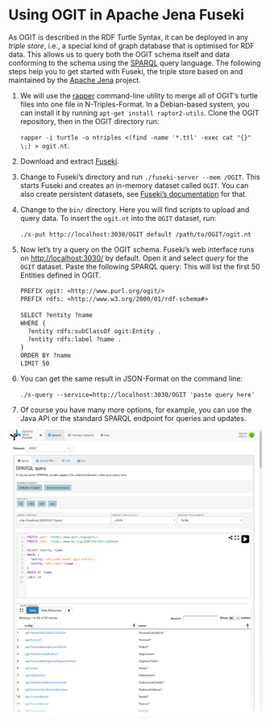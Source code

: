 # Using OGIT in Apache Jena Fuseki

As OGIT is described in the RDF Turtle Syntax, it can be deployed in any *triple store*, i.e., a
special kind of graph database that is optimised for RDF data. This allows us to query both the OGIT
schema itself and data conforming to the schema using the
[SPARQL](https://www.w3.org/TR/sparql11-query/) query language. The following steps help you to get
started with Fuseki, the triple store based on and maintained by the [Apache
Jena](https://jena.apache.org/) project.

1. We will use the [rapper](http://librdf.org/raptor/rapper.html) command-line utility to merge all
of OGIT’s turtle files into one file in N-Triples-Format. In a Debian-based system, you can install
it by running `apt-get install raptor2-utils`. Clone the OGIT repository, then in the OGIT directory
run:

	`rapper -i turtle -o ntriples <(find -name '*.ttl' -exec cat "{}" \;) > ogit.nt`.

2. Download and extract [Fuseki](https://jena.apache.org/download/index.cgi).

3. Change to Fuseki’s directory and run `./fuseki-server --mem /OGIT`. This starts Fuseki and
creates an in-memory dataset called `OGIT`. You can also create persistent datasets, see [Fuseki’s
documentation](https://jena.apache.org/documentation/fuseki2/index.html) for that.
4. Change to the `bin/` directory. Here you will find scripts to upload and query data. To insert
the `ogit.nt` into the `OGIT` dataset, run:

	`./s-put http://localhost:3030/OGIT default /path/to/OGIT/ogit.nt`

5. Now let’s try a query on the OGIT schema. Fuseki’s web interface runs on 
[http://localhost:3030/](http://localhost:3030/) by default. Open it and select *query* for the 
`OGIT` dataset. Paste the following SPARQL query: This will list the first 50 Entities defined in 
OGIT.

	```sparql
	PREFIX ogit: <http://www.purl.org/ogit/>
	PREFIX rdfs: <http://www.w3.org/2000/01/rdf-schema#>

	SELECT ?entity ?name
	WHERE {
	  ?entity rdfs:subClassOf ogit:Entity .
	  ?entity rdfs:label ?name .
	}
	ORDER BY ?name
	LIMIT 50
	```

6. You can get the same result in JSON-Format on the command line:

	`./s-query --service=http://localhost:3030/OGIT 'paste query here'`

7. Of course you have many more options, for example, you can use the Java API or the standard
SPARQL endpoint for queries and updates.


![OGIT in Fuseki Web UI](ogit-fuseki.png)
